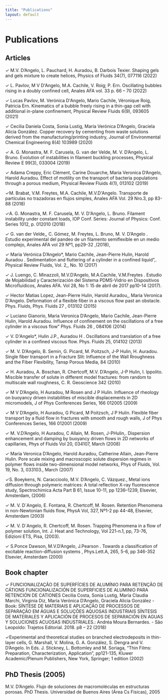 ```yaml
---
title: "Publications"
layout: default
---
```


# Publications
## Articles
<p style="font-family:Papyrus; font-size:1em;text-align-last: left;">
<p style="font-family:Papyrus; font-size:1em;text-align-last: left;">

  ✓ M.V. D’Angelo, L. Pauchard, H. Auradou, B. Darbois Texier. Shaping gels and gels mixture to create helices, Physics of Fluids 34(7), 077116 (2022) <br>

✓ L. Pavlov, M V D'Angelo, M.A. Cachile, V. Roig; P. Ern. Oscillating bubbles rising in a doubly confined cell,  Anales AFA vol. 33 p. 66 – 70 (2022) <br>

  ✓ Lucas Pavlov, M. Verónica D'Angelo, Mario Cachile, Véronique Roig, Patricia Ern. Kinematics of a bubble freely rising in a thin-gap cell with additional in-plane confinement,  Physical Review Fluids 6(9), 093605 (2021)<br>

✓ Cecilia Daniela Costa, Sonia Lustig, María Verónica D’Angelo, Graciela Alicia González. Copper recovery by cementing from waste solutions derived from the manufacturing/printing industry, Journal of Environmental Chemical Engineering 8(4) 103989 (2020) <br>

✓ A. G. Monastra, M. F. Carusela, G. van der Velde, M. V. D’Angelo, L. Bruno. Evolution of instabilities in filament buckling processes, Physical Review E 99(3), 033004 (2019) <br>

✓ Adama Creppy, Eric Clément, Carine Douarche, Maria Veronica D’Angelo, Harold Auradou. Effect of motility on the transport of bacteria populations through a porous medium, Physical Review Fluids 4(1), 013102 (2019) <br>

✓M. Brabat, V.M. Freytes, M.A. Cachile, M.V.D'Angelo. Transporte de partículas no trazadoras en flujos simples, Anales AFA Vol. 29 Nro.3, pp  83-88 (2018) <br>

✓A. G. Monastra, M. F. Carusela, M. V. D'Angelo, L. Bruno. Filament instability under constant loads, IOP Conf. Series: Journal of Physics: Conf. Series 1012, p. 012010 (2018) <br>

✓ G. van der Velde,, C. Gómez, M. Freytes, L. Bruno, M. V. D’Angelo . Estudio experimental del pandeo de un filamento semiflexible en un medio complejo, Anales AFA vol 29 Nº1, pp29-32 ,(2018),<br>

✓ Maria Verónica D’Angelo*, Mario Cachile, Jean-Pierre Hulin, Harold Auradou . Sedimentation and fluttering of a cylinder in a confined liquid”,. Physical Review Fluids, Vol. 2,, No. 10 (2017)<br>

✓ J. Luengo, C. Minazzoli, M.V.D’Angelo, M.A.Cachile, V.M.Freytes . Estudio de Mojabilidad y Caracterización del Sistema PDMS-Vidrio en Dispositivos Microfluídicos, Anales AFA. Vol 28, No 1: 15 de abril de 2017  pp10-14 (2017). <br>

✓ Hector Matias Lopez, Jean-Pierre Hulin, Harold Auradou,, Maria Veronica D'Angelo. Deformation of a flexible fiber in a viscous flow past an obstacle. Phys. Fluids, Phys. Fluids 27 , 013102 (2015) <br>

✓ Luciano Gianorio, Maria Veronica D’Angelo, Mario Cachile, Jean-Pierre Hulin, Harold Auradou. Influence of confinement on the oscillations of a free cylinder in a viscous flow” Phys. Fluids 26 , 084106 (2014) <br>

✓ V. D'Angelo*, Hulin J.P.,  Auradou H . Oscillations and translation of a free cylinder in a confined viscous flow. Phys. Fluids 25, 014102 (2013)<br>

✓ M. V. D’Angelo, B. Semin, G. Picard, M. Poitzsch, J-P Hulin, H. Auradou. Single fiber transport in a Fracture Slit: Influence of the Wall Rroughness and the Fiber Flexibility, Tansp Porous Media, 84 (2010) <br>

✓ H. Auradou, A. Boschan, R. Chertcoff, M.V. D’Angelo, J-P Hulin, I. Ippolito. Miscible transfer of solute in different model fractures: from random to multiscale wall roughness, C. R. Geoscience 342 (2010)<br>

✓ M V D’Angelo, H Auradou, M Rosen and J P Hulin. Influence of rheology on buoyancy driven instabilities of miscible displacements in 2D micromodels, J of Phys Conferences Series, 166  012005 (2009) <br>

✓ M V D’Angelo, H Auradou, G Picard, M Poitzsch, J P Hulin. Flexible fiber transport by a fluid flow in fractures with smooth and rough walls, J of Phys Conferences Series, 166 012001 (2009) <br>

✓ M. V.D’Angelo, H Auradou, C Allain, M. Rosen,  J-PHulin,. Dispersion enhancement and damping by buoyancy driven flows in 2D networks of capillaries, Phys of Fluids Vol 20, 034107,  March (2008) <br>

✓ Maria Veronica D’Angelo, Harold Auradou, Catherine Allain, Jean-Pierre Hulin. Pore scale mixing and macroscopic solute dispersion regimes in polymer flows inside two-dimensional model networks, Phys of Fluids, Vol. 19, No. 3, 033103., March (2007) <br>

✓S. Boeykens, N. Caraccioolo, M.V. D’Angelo, C. Vázquez., Metal ions diffusion through polymeric matrices: A total reflection X-ray fluorescence study, Spectrochimica Acta Part B 61, Issue 10-11, pp 1236–1239, Elsevier, Amsterdam, (2006) <br>  

✓  M. V. D´Angelo, E. Fontana, R. Chertcoff, M. Rosen. Retention Phenomena in non-Newtonian fluids flow, PhysA Vol, 327, Nº1-2 pp 44-48, Elsevier, Amsterdam (2003) <br>

✓ M. V. D´Angelo, R. Chertcoff, M. Rosen. Trapping Phenomena in a flow of polymer solution, Int. J. Heat and Technology, Vol 221-n.1, pp, 73-76, Edizioni ETS, Pisa, (2003). <br>

✓ S.Ponce Dawson, M.V.D’Angelo, J.Pearson . Towards a classification of excitable reaction-diffusion systems , Phys.Lett.A, 265, 5-6, pp 346-352 Elsevier, Amsterdam (2000) <br>
</p>

## Book chapter

✓ FUNCIONALIZAÇÃO DE SUPERFÍCIES DE ALUMÍNIO PARA RETENÇÃO DE CÁTIONS FUNCIONALIZACIÓN DE SUPERFICIES DE ALUMINIO PARA RETENCIÓN DE CATIONES Cecilia Costa, Sonia Lustig, María Claudia Marchi, Virginia Diz, María Verónica D’Angelo, Graciela Alicia González - Book: SÍNTESE DE MATERIAIS E APLICAÇÃO DE PROCESSOS DE SEPARAÇÃO EM ÁGUAS E SOLUÇÕES AQUOSAS INDUSTRIAIS SÍNTESIS DE MATERIALES Y APLICACIÓN DE PROCESOS DE SEPARACIÓN EN AGUAS Y SOLUCIONES ACUOSAS INDUSTRIALES.: Andréa Moura Bernardes. - São Leopoldo: Trajetos Editorial. 2018. p8 – 22 (2018)<br>

✓Experimental and theoretical studies on branched electrodeposits in thin-layer cells, G. Marshall, V. Molina, G. A. González, S. Dengra and V. D’Angelo. In Eds. J. Stickney, L. Bottomley and M. Soriaga, “Thin Films: Preparation, Characterization, Application”, pp121-135, Kluwer Academic/Plenum Publishers, New York, Springer; 1 edition (2002)<br>
</p>

## PhD Thesis (2005)

M.V. D’Angelo. Flujo de soluciones de macromoléculas en estructuras porosas.
PhD Thesis.  Universidad de Buenos Aires (Área Cs Físicas), 2005

</p>




